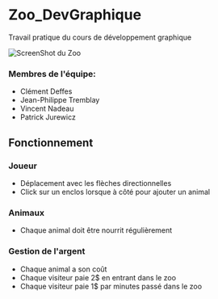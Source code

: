 # Zoo_DevGraphique
 Travail pratique du cours de développement graphique
 
 ![ScreenShot du Zoo](ScreenShot/ZooDevGraphique)

### Membres de l'équipe:
 - Clément Deffes
 - Jean-Philippe Tremblay
 - Vincent Nadeau
 - Patrick Jurewicz
 
## Fonctionnement

### Joueur

 - Déplacement avec les flèches directionnelles
 - Click sur un enclos lorsque à côté pour ajouter un animal
 
### Animaux

 - Chaque animal doit être nourrit régulièrement
 
### Gestion de l'argent

 - Chaque animal a son coût
 - Chaque visiteur paie 2$ en entrant dans le zoo
 - Chaque visiteur paie 1$ par minutes passé dans le zoo
